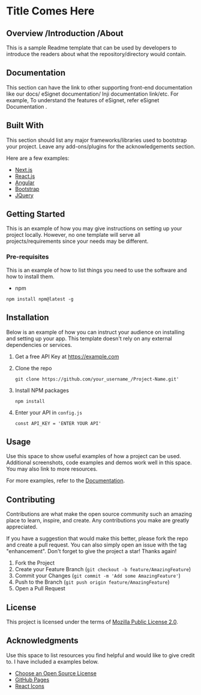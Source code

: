 # Title Comes Here

## Overview /Introduction /About

This is a sample Readme template that can be used by developers to introduce the readers about what the repository/directory would contain.

## Documentation

This section can have the link to other supporting front-end documentation like our docs/ eSignet documentation/ Inji documentation link/etc. For example, To understand the features of eSignet, refer eSignet Documentation <give the hyperlink>.

## Built With 

This section should list any major frameworks/libraries used to bootstrap your project. Leave any add-ons/plugins for the acknowledgements section. 

Here are a few examples:
* [Next.js](https://nextjs.org/)
* [React.js](https://reactjs.org/)
* [Angular](https://angular.io/)
* [Bootstrap](https://getbootstrap.com/)
* [JQuery](https://jquery.com/)

## Getting Started

This is an example of how you may give instructions on setting up your project locally. However, no one template will serve all projects/requirements since your needs may be different.

### Pre-requisites

This is an example of how to list things you need to use the software and how to install them.

* npm

`npm install npm@latest -g`

## Installation

Below is an example of how you can instruct your audience on installing and setting up your app. This template doesn't rely on any external dependencies or services.

1. Get a free API Key at https://example.com
2. Clone the repo

    `git clone https://github.com/your_username_/Project-Name.git'`
   
3. Install NPM packages
   
    `npm install`

4. Enter your API in `config.js`

    `const API_KEY = 'ENTER YOUR API'`


## Usage

Use this space to show useful examples of how a project can be used. Additional screenshots, code examples and demos work well in this space. You may also link to more resources.

For more examples, refer to the [Documentation](https://docs.mosip.io/1.2.0/).

## Contributing
Contributions are what make the open source community such an amazing place to learn, inspire, and create. Any contributions you make are greatly appreciated.

If you have a suggestion that would make this better, please fork the repo and create a pull request. You can also simply open an issue with the tag "enhancement". Don't forget to give the project a star! Thanks again!

1. Fork the Project
2. Create your Feature Branch (`git checkout -b feature/AmazingFeature`)
3. Commit your Changes (`git commit -m 'Add some AmazingFeature'`)
4. Push to the Branch (`git push origin feature/AmazingFeature`)
5. Open a Pull Request

## License

This project is licensed under the terms of [Mozilla Public License 2.0](https://github.com/mosip/mosip-infra/blob/master/LICENSE).

## Acknowledgments

Use this space to list resources you find helpful and would like to give credit to. I have included a examples below.

* [Choose an Open Source License](https://choosealicense.com/)
* [GitHub Pages](https://pages.github.com/)
* [React Icons](https://react-icons.github.io/react-icons/search)

